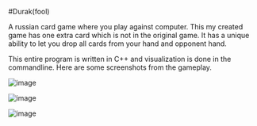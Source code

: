 #Durak(fool)

A russian card game where you play against computer. 
This my created game has one extra card which is not in the original game.
It has a unique ability to let you drop all cards from your hand and opponent hand.

This entire program is written in C++ and visualization is done in the commandline. 
Here are some screenshots from the gameplay.

![image](https://github.com/user-attachments/assets/bdbe7641-3f0d-40f9-9f14-79d13f2dbfb0)

![image](https://github.com/user-attachments/assets/4756167f-cdce-4d7f-b193-ad337541d3cb)

![image](https://github.com/user-attachments/assets/e5fc6895-4258-4526-8f8f-5865655d0814)


